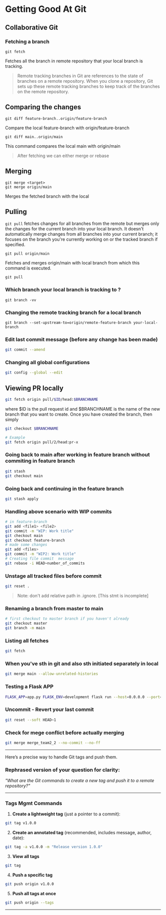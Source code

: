 # Getting Good At Git



## Collaborative Git

### Fetching a branch

```
git fetch 
```

Fetches all the branch in remote repository that your local branch is tracking. 

> Remote tracking branches in Git are references to the state of branches on a remote repository. When you clone a repository, Git sets up these remote tracking branches to keep track of the branches on the remote repository.

## Comparing the changes

```
git diff feature-branch..origin/feature-branch
```

Compare the local feature-branch with origin/feature-branch

```
git diff main..origin/main
```

This command compares the local main with origin/main



> After fetching we can either merge or rebase



## Merging

```
git merge <target>
git merge origin/main
```

Merges the fetched branch with the local



## Pulling

 `git pull` fetches changes for all branches from the remote but merges only the changes for the current branch into your local branch. It doesn't automatically merge changes from all branches into your current branch; it focuses on the branch you're currently working on or the tracked branch if specified.

```
git pull origin/main
```

Fetches and merges origin/main with local branch from which this command is executed. 

```
git pull 
```

### Which branch your local branch is tracking to ?

```
git branch -vv
```

### Changing the remote tracking branch for a local branch

```
git branch --set-upstream-to=origin/remote-feature-branch your-local-branch
```
### Edit last commit message (before any change has been made)
```bash
git commit --amend
```
### Changing all global configurations
```bash
git config --global --edit
```

## Viewing PR locally

```bash
git fetch origin pull/$ID/head:$BRANCHNAME
```
where $ID is the pull request id and $BRANCHNAME is the name of the new branch that you want to create. Once you have created the branch, then simply

```bash
git checkout $BRANCHNAME
```

```bash
# Example
git fetch origin pull/2/head:pr-x 
```

### Going back to main after working in feature branch without commiting in feature branch

```bash
git stash
git checkout main
```

### Going back and continuing in the feature branch
```bash
git stash apply
```

### Handling above scenario with WIP commits

```bash
# in feature-branch
git add <file1> <file2>
git commit -m "WIP: Work title"
git checkout main
git checkout feature-branch
# made some changes
git add <files>
git commit -m "WIP2: Work title"
# Creating file commit  message
git rebase -i HEAD~number_of_commits
```

### Unstage all tracked files before commit

```bash
git reset .
```

>Note: don't add relative path in .ignore. [This stmt is incomplete]

### Renaming a branch from master to main

```bash
# first checkout to master branch if you haven't already
git checkout master
git branch -m main
```

### Listing all fetches
```bash
git fetch
```

### When you've sth in git and also sth initiated separately in local 
```bash
git merge main --allow-unrelated-histories
```

### Testing a Flask APP
```bash
FLASK_APP=app.py FLASK_ENV=development flask run --host=0.0.0.0 --port=5001
```

### Uncommit - Revert your last commit
```bash
git reset --soft HEAD~1
```
### Check for mege conflict before actually merging
```bash
git merge merge_team2_2 --no-commit --no-ff
```


---

Here’s a precise way to handle Git tags and push them.

### Rephrased version of your question for clarity:

*"What are the Git commands to create a new tag and push it to a remote repository?"*

---

### Tags Mgmt Commands

1. **Create a lightweight tag** (just a pointer to a commit):

```bash
git tag v1.0.0
```

2. **Create an annotated tag** (recommended, includes message, author, date):

```bash
git tag -a v1.0.0 -m "Release version 1.0.0"
```

3. **View all tags**

```bash
git tag
```

4. **Push a specific tag**

```bash
git push origin v1.0.0
```

5. **Push all tags at once**

```bash
git push origin --tags
```

---


